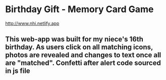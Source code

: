 # Birthday Gift - Memory Card Game

http://www.nhi.netlify.app

## This web-app was built for my niece's 16th birthday. As users click on all matching icons, photos are revealed and changes to text once all are "matched". Confetti after alert code sourced in js file
